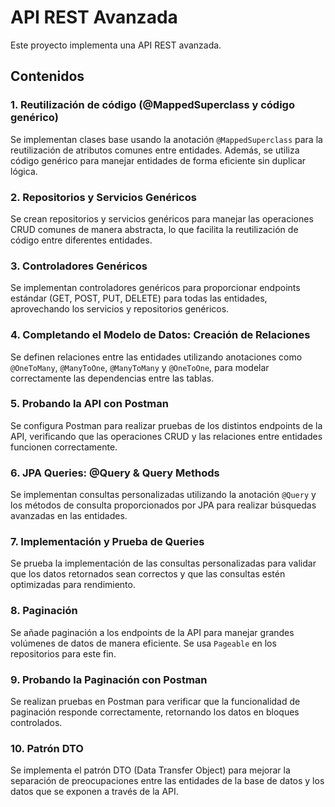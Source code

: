 # API REST Avanzada

Este proyecto implementa una API REST avanzada.

## Contenidos

### 1. Reutilización de código (@MappedSuperclass y código genérico)
Se implementan clases base usando la anotación `@MappedSuperclass` para la reutilización de atributos comunes entre entidades. Además, se utiliza código genérico para manejar entidades de forma eficiente sin duplicar lógica.

### 2. Repositorios y Servicios Genéricos
Se crean repositorios y servicios genéricos para manejar las operaciones CRUD comunes de manera abstracta, lo que facilita la reutilización de código entre diferentes entidades.

### 3. Controladores Genéricos
Se implementan controladores genéricos para proporcionar endpoints estándar (GET, POST, PUT, DELETE) para todas las entidades, aprovechando los servicios y repositorios genéricos.

### 4. Completando el Modelo de Datos: Creación de Relaciones
Se definen relaciones entre las entidades utilizando anotaciones como `@OneToMany`, `@ManyToOne`, `@ManyToMany` y `@OneToOne`, para modelar correctamente las dependencias entre las tablas.

### 5. Probando la API con Postman
Se configura Postman para realizar pruebas de los distintos endpoints de la API, verificando que las operaciones CRUD y las relaciones entre entidades funcionen correctamente.

### 6. JPA Queries: @Query & Query Methods
Se implementan consultas personalizadas utilizando la anotación `@Query` y los métodos de consulta proporcionados por JPA para realizar búsquedas avanzadas en las entidades.

### 7. Implementación y Prueba de Queries
Se prueba la implementación de las consultas personalizadas para validar que los datos retornados sean correctos y que las consultas estén optimizadas para rendimiento.

### 8. Paginación
Se añade paginación a los endpoints de la API para manejar grandes volúmenes de datos de manera eficiente. Se usa `Pageable` en los repositorios para este fin.

### 9. Probando la Paginación con Postman
Se realizan pruebas en Postman para verificar que la funcionalidad de paginación responde correctamente, retornando los datos en bloques controlados.

### 10. Patrón DTO
Se implementa el patrón DTO (Data Transfer Object) para mejorar la separación de preocupaciones entre las entidades de la base de datos y los datos que se exponen a través de la API.
